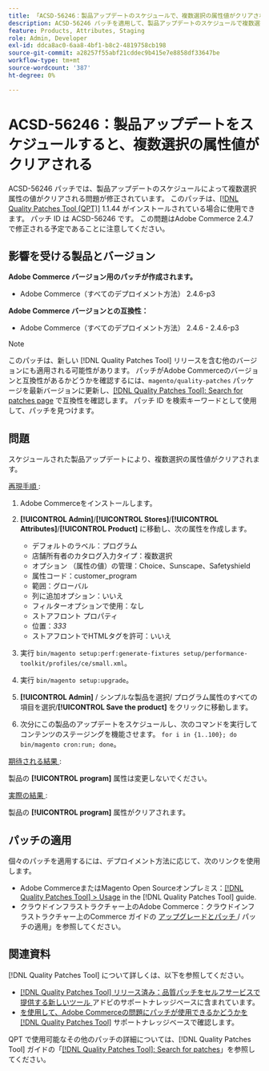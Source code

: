 ```yaml
---
title: 「ACSD-56246：製品アップデートのスケジュールで、複数選択の属性値がクリアされる」
description: ACSD-56246 パッチを適用して、製品アップデートのスケジュールで複数選択属性値がクリアされるAdobe Commerceの問題を修正してください。
feature: Products, Attributes, Staging
role: Admin, Developer
exl-id: ddca8ac0-6aa8-4bf1-b8c2-4819758cb198
source-git-commit: a28257f55abf21cddec9b415e7e8858df33647be
workflow-type: tm+mt
source-wordcount: '387'
ht-degree: 0%

---
```


# ACSD-56246：製品アップデートをスケジュールすると、複数選択の属性値がクリアされる

ACSD-56246 パッチでは、製品アップデートのスケジュールによって複数選択属性の値がクリアされる問題が修正されています。 このパッチは、[[!DNL Quality Patches Tool (QPT)]](/help/announcements/adobe-commerce-announcements/magento-quality-patches-released-new-tool-to-self-serve-quality-patches.md) 1.1.44 がインストールされている場合に使用できます。 パッチ ID は ACSD-56246 です。 この問題はAdobe Commerce 2.4.7 で修正される予定であることに注意してください。

## 影響を受ける製品とバージョン

**Adobe Commerce バージョン用のパッチが作成されます。**

* Adobe Commerce（すべてのデプロイメント方法） 2.4.6-p3

**Adobe Commerce バージョンとの互換性：**

* Adobe Commerce（すべてのデプロイメント方法） 2.4.6 - 2.4.6-p3

>[!NOTE]
>
>このパッチは、新しい [!DNL Quality Patches Tool] リリースを含む他のバージョンにも適用される可能性があります。 パッチがAdobe Commerceのバージョンと互換性があるかどうかを確認するには、`magento/quality-patches` パッケージを最新バージョンに更新し、[[!DNL Quality Patches Tool]: Search for patches page](https://experienceleague.adobe.com/tools/commerce-quality-patches/index.html) で互換性を確認します。 パッチ ID を検索キーワードとして使用して、パッチを見つけます。

## 問題

スケジュールされた製品アップデートにより、複数選択の属性値がクリアされます。

<u> 再現手順 </u>:

1. Adobe Commerceをインストールします。
1. **[!UICONTROL Admin]**/**[!UICONTROL Stores]**/**[!UICONTROL Attributes]**/**[!UICONTROL Product]** に移動し、次の属性を作成します。

   * デフォルトのラベル：プログラム
   * 店舗所有者のカタログ入力タイプ：複数選択
   * オプション （属性の値）の管理：Choice、Sunscape、Safetyshield
   * 属性コード：customer_program
   * 範囲：グローバル
   * 列に追加オプション：いいえ
   * フィルターオプションで使用：なし
   * ストアフロント プロパティ
   * 位置：*333*
   * ストアフロントでHTMLタグを許可：いいえ

1. 実行
   `bin/magento setup:perf:generate-fixtures setup/performance-toolkit/profiles/ce/small.xml`。
1. 実行
   `bin/magento setup:upgrade`。
1. **[!UICONTROL Admin]** / シンプルな製品を選択/ プログラム属性のすべての項目を選択/**[!UICONTROL Save the product]** をクリックに移動します。
1. 次分にこの製品のアップデートをスケジュールし、次のコマンドを実行してコンテンツのステージングを機能させます。
   `for i in {1..100}; do bin/magento cron:run; done`。

<u> 期待される結果 </u>:

製品の **[!UICONTROL program]** 属性は変更しないでください。

<u> 実際の結果 </u>:

製品の **[!UICONTROL program]** 属性がクリアされます。

## パッチの適用

個々のパッチを適用するには、デプロイメント方法に応じて、次のリンクを使用します。

* Adobe CommerceまたはMagento Open Sourceオンプレミス：[[!DNL Quality Patches Tool] > Usage](https://experienceleague.adobe.com/docs/commerce-operations/tools/quality-patches-tool/usage.html) in the [!DNL Quality Patches Tool] guide.
* クラウドインフラストラクチャー上のAdobe Commerce：クラウドインフラストラクチャー上のCommerce ガイドの [ アップグレードとパッチ ](https://experienceleague.adobe.com/docs/commerce-cloud-service/user-guide/develop/upgrade/apply-patches.html)/ パッチの適用」を参照してください。

## 関連資料

[!DNL Quality Patches Tool] について詳しくは、以下を参照してください。

* [[!DNL Quality Patches Tool]  リリース済み：品質パッチをセルフサービスで提供する新しいツール ](/help/announcements/adobe-commerce-announcements/magento-quality-patches-released-new-tool-to-self-serve-quality-patches.md) アドビのサポートナレッジベースに含まれています。
* [ を使用して、Adobe Commerceの問題にパッチが使用できるかどうかを  [!DNL Quality Patches Tool]](/help/support-tools/patches-available-in-qpt-tool/check-patch-for-magento-issue-with-magento-quality-patches.md) サポートナレッジベースで確認します。

QPT で使用可能なその他のパッチの詳細については、[!DNL Quality Patches Tool] ガイドの「[[!DNL Quality Patches Tool]: Search for patches](https://experienceleague.adobe.com/tools/commerce-quality-patches/index.html)」を参照してください。
